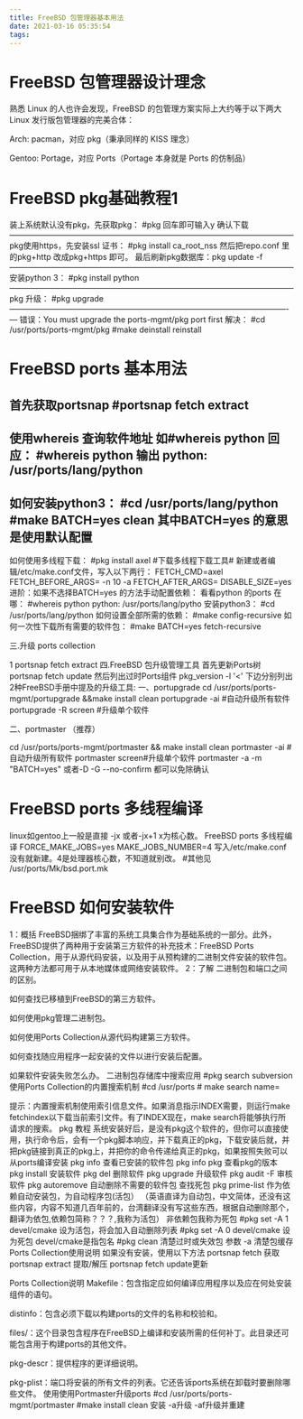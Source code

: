 ```yaml
---
title: FreeBSD 包管理器基本用法
date: 2021-03-16 05:35:54
tags:
---
```

#   FreeBSD 包管理器设计理念

熟悉 Linux 的人也许会发现，FreeBSD 的包管理方案实际上大约等于以下两大 Linux 发行版包管理器的完美合体：

Arch: pacman，对应 pkg（秉承同样的 KISS 理念）

Gentoo: Portage，对应 Ports（Portage 本身就是 Ports 的仿制品）

#   FreeBSD pkg基础教程1

装上系统默认没有pkg，先获取pkg：
#pkg 回车即可输入y 确认下载
————————————————————————————————————
pkg使用https，先安装ssl 证书：
#pkg install ca_root_nss
然后把repo.conf 里的pkg+http 改成pkg+https 即可。
最后刷新pkg数据库：pkg update -f
————————————————————————————————————
安装python 3：
#pkg install python
————————————————————————————————————
pkg 升级：
#pkg upgrade
———————————————————————————————————-—
错误：You must upgrade the ports-mgmt/pkg port first
解决：
#cd /usr/ports/ports-mgmt/pkg
#make deinstall reinstall

#   FreeBSD ports 基本用法

首先获取portsnap
#portsnap fetch extract
---------------------------------------
使用whereis 查询软件地址
如#whereis python 回应：
#whereis python
输出 
python: /usr/ports/lang/python
--------------------------------------------
如何安装python3：
#cd /usr/ports/lang/python
#make BATCH=yes clean
其中BATCH=yes 的意思是使用默认配置
----------------------------------------------------
如何使用多线程下载：
#pkg install axel #下载多线程下载工具#
新建或者编辑/etc/make.conf文件，写入以下两行：
FETCH_CMD=axel
FETCH_BEFORE_ARGS= -n 10 -a
FETCH_AFTER_ARGS=
DISABLE_SIZE=yes
进阶：如果不选择BATCH=yes 的方法手动配置依赖：
看看python 的ports 在哪：
#whereis python
python: /usr/ports/lang/pytho
安装python3：
#cd /usr/ports/lang/python
如何设置全部所需的依赖：
#make config-recursive
如何一次性下载所有需要的软件包：
#make BATCH=yes fetch-recursive

三.升级 ports collection

1 portsnap fetch extract
四.FreeBSD 包升级管理工具
首先更新Ports树
portsnap fetch update
然后列出过时Ports组件
pkg_version -l '<'
下边分别列出2种FreeBSD手册中提及的升级工具:
一、portupgrade
cd /usr/ports/ports-mgmt/portupgrade &&make install clean
portupgrade -ai #自动升级所有软件
portupgrade -R screen #升级单个软件

二、portmaster （推荐）

cd /usr/ports/ports-mgmt/portmaster && make install clean
portmaster -ai #自动升级所有软件
portmaster screen#升级单个软件
portmaster -a -m "BATCH=yes" 或者-D -G --no-confirm 都可以免除确认

#    FreeBSD ports 多线程编译

linux如gentoo上一般是直接 -jx 或者-jx+1 x为核心数。
FreeBSD ports 多线程编译
FORCE_MAKE_JOBS=yes
MAKE_JOBS_NUMBER=4
写入/etc/make.conf
没有就新建。4是处理器核心数，不知道就别改。 
#其他见 /usr/ports/Mk/bsd.port.mk
#   FreeBSD 如何安装软件

1：概括
FreeBSD捆绑了丰富的系统工具集合作为基础系统的一部分。此外，FreeBSD提供了两种用于安装第三方软件的补充技术：FreeBSD Ports Collection，用于从源代码安装，以及用于从预构建的二进制文件安装的软件包。这两种方法都可用于从本地媒体或网络安装软件。
2：了解
二进制包和端口之间的区别。

如何查找已移植到FreeBSD的第三方软件。

如何使用pkg管理二进制包。

如何使用Ports Collection从源代码构建第三方软件。

如何查找随应用程序一起安装的文件以进行安装后配置。

如果软件安装失败怎么办。
二进制包存储库中搜索应用
#pkg search subversion
使用Ports Collection的内置搜索机制
#cd /usr/ports # make search name=

提示：内置搜索机制使用索引信息文件。如果消息指示INDEX需要，则运行make fetchindex以下载当前索引文件。有了INDEX现在，make search将能够执行所请求的搜索。
pkg 教程
系统安装好后，是没有pkg这个软件的，但你可以直接使用，执行命令后，会有一个pkg脚本响应，并下载真正的pkg，下载安装后就，并把pkg链接到真正的pkg上，并把你的命令传递给真正的pkg，如果按照失败可以从ports编译安装
pkg info 查看已安装的软件包
pkg info pkg 查看pkg的版本
pkg install 安装软件
pkg del 删除软件
pkg upgrade 升级软件
pkg audit -F 审核软件
pkg autoremove 自动删除不需要的软件包
查找死包 pkg prime-list
作为依赖自动安装包，为自动程序包(活包）
（英语直译为自动包，中文简体，还没有这些内容，内容不知道几百年前的，台湾翻译没有写这些东西，根据自动删除那个，翻译为依包,依赖包简称？？？,我称为活包）
非依赖包我称为死包
#pkg set -A 1 devel/cmake
设为活包，将会加入自动删除列表
#pkg set -A 0 devel/cmake
设为死包 devel/cmake是指包名
#pkg clean 清楚过时或失效包
参数 -a 清楚包缓存
Ports Collection使用说明
如果没有安装，使用以下方法
portsnap fetch 获取
portsnap extract 提取/解压
portsnap fetch update更新

Ports Collection说明
Makefile：包含指定应如何编译应用程序以及应在何处安装组件的语句。

distinfo：包含必须下载以构建ports的文件的名称和校验和。

files/：这个目录包含程序在FreeBSD上编译和安装所需的任何补丁。此目录还可能包含用于构建ports的其他文件。

pkg-descr：提供程序的更详细说明。

pkg-plist：端口将安装的所有文件的列表。它还告诉ports系统在卸载时要删除哪些文件。
使用使用Portmaster升级ports
#cd /usr/ports/ports-mgmt/portmaster
#make install clean 安装
-a升级 -af升级并重建
